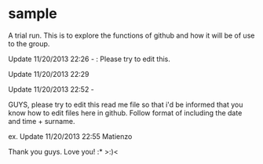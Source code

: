 sample
======

A trial run. This is to explore the functions of github and how it will be of use to the group.

Update 11/20/2013 22:26 - : Please try to edit this.

Update 11/20/2013 22:29 

Update 11/20/2013 22:52 -

GUYS, please try to edit this read me file so that i'd be informed that you know how to edit files here in github.
Follow format of including the date and time + surname.

ex. Update 11/20/2013 22:55 Matienzo

Thank you guys. Love you! :* >:)<
